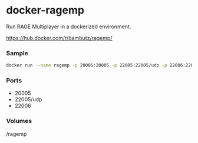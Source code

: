 # docker-ragemp
Run RAGE Multiplayer in a dockerized environment.

https://hub.docker.com/r/bambutz/ragemp/

### Sample
```sh
docker run --name ragemp -p 20005:20005 -p 22005:22005/udp -p 22006:22006 -v /opt/ragemp:/ragemp bambutz/ragemp
```


### Ports
- 20005
- 22005/udp
- 22006

### Volumes
/ragemp
